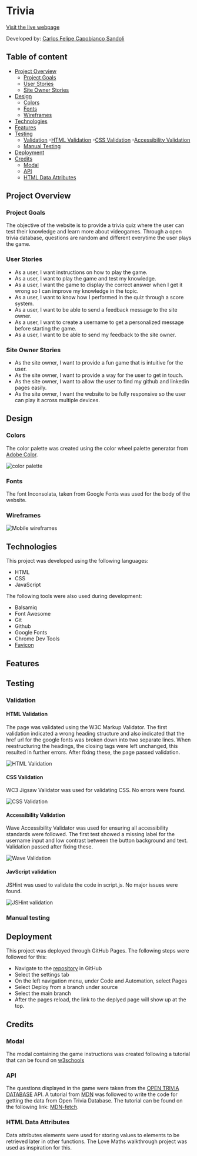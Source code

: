 # Trivia 

[Visit the live webpage](https://felipesandoli.github.io/trivia/)

Developed by: [Carlos Felipe Capobianco Sandoli](https://github.com/felipesandoli)

## Table of content

- [Project Overview](#project-overview)
    - [Project Goals](#project-goals)
    - [User Stories](#user-stories)
    - [Site Owner Stories](#site-owner-stories)
- [Design](#design)
    - [Colors](#colors)
    - [Fonts](#fonts)
    - [Wireframes](#wireframes)
- [Technologies](#technologies)
- [Features](#features)
- [Testing](#testing)
    - [Validation](#validation)
        -[HTML Validation](#html-validation)
        -[CSS Validation](#css-validation)
        -[Accessibility Validation](#accessibility-validation)
    - [Manual Testing](#manual-testing)
- [Deployment](#deployment)
- [Credits](#credits)
    - [Modal](#modal)
    - [API](#api)
    - [HTML Data Attributes](#html-data-attributes)

## Project Overview

### Project Goals

The objective of the website is to provide a trivia quiz where the user can test their knowledge and learn more about videogames. Through a open trivia database, questions are random and different everytime the user plays the game.

### User Stories

- As a user, I want instructions on how to play the game.
- As a user, I want to play the game and test my knowledge.
- As a user, I want the game to display the correct answer when I get it wrong so I can improve my knowledge in the topic.
- As a user, I want to know how I performed in the quiz through a score system.
- As a user, I want to be able to send a feedback message to the site owner.
- As a user, I want to create a username to get a personalized message before starting the game.
- As a user, I want to be able to send my feedback to the site owner.

### Site Owner Stories

- As the site owner, I want to provide a fun game that is intuitive for the user.
- As the site owner, I want to provide a way for the user to get in touch.
- As the site owner, I want to allow the user to find my github and linkedin pages easily.
- As the site owner, I want the website to be fully responsive so the user can play it across multiple devices.

## Design

### Colors

The color palette was created using the color wheel palette generator from [Adobe Color](https://color.adobe.com/create/color-wheel).

![color palette](./documentation/design/color-palette.png)

### Fonts

The font Inconsolata, taken from Google Fonts was used for the body of the website.

### Wireframes

![Mobile wireframes](./documentation/design/wireframes/mobile-wireframes.png)

## Technologies

This project was developed using the following languages:

- HTML
- CSS
- JavaScript

The following tools were also used during development:

- Balsamiq
- Font Awesome
- Git
- Github
- Google Fonts
- Chrome Dev Tools
- [Favicon](https://www.favicon.cc/)

## Features

## Testing

### Validation

#### HTML Validation

The page was validated using the W3C Markup Validator. The first validation indicated a wrong heading structure and also indicated that the href url for the google fonts was broken down into two separate lines. When reestructuring the headings, the closing tags were left unchanged, this resulted in further errors. After fixing these, the page passed validation.

![HTML Validation](./documentation/validation/html-validation.png)

#### CSS Validation

WC3 Jigsaw Validator was used for validating CSS. No errors were found.

![CSS Validation](./documentation/validation/css-validation.png)

#### Accessibility Validation

Wave Accessibility Validator was used for ensuring all accessibility standards were followed. The first test showed a missing label for the username input and low contrast between the button background and text. Validation passed after fixing these.

![Wave Validation](./documentation/validation/accessibility-validation.png)

#### JavScript validation

JSHint was used to validate the code in script.js. No major issues were found.

![JSHint validation](./documentation/validation/jshint-validation.png)

### Manual testing

## Deployment

This project was deployed through GitHub Pages. The following steps were followed for this:

- Navigate to the [repository](https://github.com/felipesandoli/trivia) in GitHub
- Select the settings tab
- On the left navigation menu, under Code and Automation, select Pages
- Select Deploy from a branch under source
- Select the main branch
- After the pages reload, the link to the deplyed page will show up at the top.

## Credits

### Modal

The modal containing the game instructions was created following a tutorial that can be found on [w3schools](https://www.w3schools.com/howto/howto_css_modals.asp)

### API

The questions displayed in the game were taken from the [OPEN TRIVIA DATABASE](https://opentdb.com/) API. A tutorial from [MDN](https://developer.mozilla.org/en-US/) was followed to write the code for getting the data from Open Trivia Database. The tutorial can be found on the following link: [MDN-fetch](https://developer.mozilla.org/en-US/docs/Web/API/Fetch_API/Using_Fetch).

### HTML Data Attributes

Data attributes elements were used for storing values to elements to be retrieved later in other functions. The Love Maths walkthrough project was used as inspiration for this.